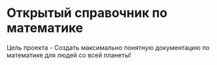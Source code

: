 # Открытый справочник по математике
Цель проекта - Создать максимально понятную документацию по математике для людей со всей планеты!
